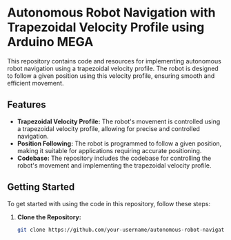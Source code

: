 # Autonomous Robot Navigation with Trapezoidal Velocity Profile using Arduino MEGA

This repository contains code and resources for implementing autonomous robot navigation using a trapezoidal velocity profile. The robot is designed to follow a given position using this velocity profile, ensuring smooth and efficient movement.

## Features

- **Trapezoidal Velocity Profile:** The robot's movement is controlled using a trapezoidal velocity profile, allowing for precise and controlled navigation.
- **Position Following:** The robot is programmed to follow a given position, making it suitable for applications requiring accurate positioning.
- **Codebase:** The repository includes the codebase for controlling the robot's movement and implementing the trapezoidal velocity profile.

## Getting Started

To get started with using the code in this repository, follow these steps:

1. **Clone the Repository:**
   ```bash
   git clone https://github.com/your-username/autonomous-robot-navigation.git
